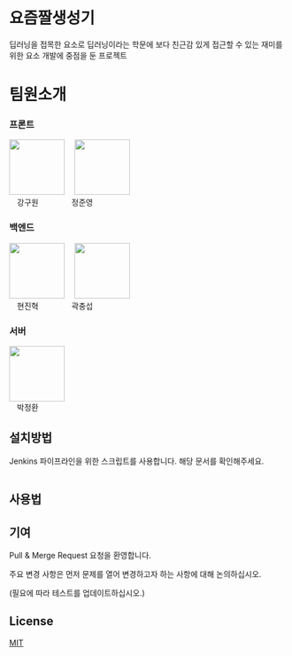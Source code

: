 # 요즘짤생성기

딥러닝을 접목한 요소로 딥러닝이라는 학문에 보다 친근감 있게 접근할 수 있는 재미를 위한 요소 개발에 중점을 둔 프로젝트 

# 팀원소개
### 프론트
<img src="/uploads/95c86ac00bb9068fbaddfde923ea99f8/goo.jpg" width="100px" height="100px">&emsp;
<img src="/uploads/ba2a3448a0c37d1793d6c6ee48c57055/4.jpg" width="100px" height="100px"> 
<br>&emsp;강구원 &emsp;&emsp;&emsp;&emsp;정준영 

### 백엔드
<img src="/uploads/7640898ee20c5daec513d93820395bf8/2.jpg" width="100px" height="100px">&emsp;
<img src="/uploads/102c25d71feaf1951631d7100c99c180/3.jpg" width="100px" height="100px"> 
<br>&emsp;현진혁 &emsp;&emsp;&emsp;&emsp;곽충섭 

### 서버
<img src="/uploads/caba213988a96f88a9509cf2d29a3b9a/5.png" width="100px" height="100px">
<br>&emsp;박정환

## 설치방법

Jenkins 파이프라인을 위한 스크립트를 사용합니다. 해당 문서를 확인해주세요.

```bash
```

## 사용법



## 기여
Pull & Merge Request 요청을 환영합니다. 

주요 변경 사항은 먼저 문제를 열어 변경하고자 하는 사항에 대해 논의하십시오.

(필요에 따라 테스트를 업데이트하십시오.)

## License
[MIT](https://choosealicense.com/licenses/mit/)